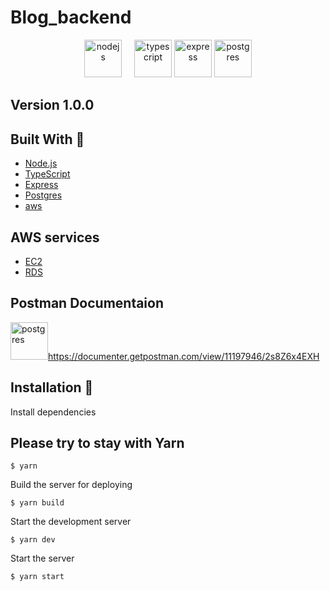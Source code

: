 # Blog_backend
<div align="center">
  <img style="margin-right: 16px;" alt="nodejs" src="https://upload.wikimedia.org/wikipedia/commons/d/d9/Node.js_logo.svg" height="60" />
  <img alt="typescript" src="https://upload.wikimedia.org/wikipedia/commons/4/4c/Typescript_logo_2020.svg" height="60" />
  <img alt="express" src="https://upload.wikimedia.org/wikipedia/commons/6/64/Expressjs.png" height="60" />
  <img alt="postgres" src="https://user-images.githubusercontent.com/70757536/209806220-95287bda-02ac-4d2b-97b3-7b66ee1ca517.svg" height="60" />
</div>

## Version 1.0.0

## Built With 🚀

- [Node.js](https://nodejs.org/)
- [TypeScript](https://www.typescriptlang.org/)
- [Express](https://expressjs.com/)
- [Postgres](https://www.postgresql.org/)
- [aws](https://aws.amazon.com/)


## AWS services
- [EC2](https://aws.amazon.com/ec2/)
- [RDS](https://aws.amazon.com/rds/)

## Postman Documentaion 
<img alt="postgres" src="https://user-images.githubusercontent.com/70757536/209806905-0248e6ca-181e-47f9-89e1-b262a3f970a6.svg" height="60" />https://documenter.getpostman.com/view/11197946/2s8Z6x4EXH

## Installation 🔧
Install dependencies

## Please try to stay with Yarn 
```
$ yarn
```

Build the server for deploying
```
$ yarn build
```

Start the development server
```
$ yarn dev
```

Start the server
```
$ yarn start
```
